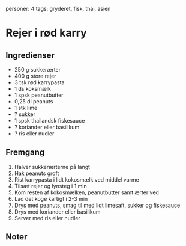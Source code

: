 personer: 4
tags: gryderet, fisk, thai, asien

# Rejer i rød karry

## Ingredienser
  - 250 g sukkerærter
  - 400 g store rejer
  - 3 tsk rød karrypasta
  - 1 ds koksmælk
  - 1 spsk peanutbutter
  - 0,25 dl peanuts
  - 1 stk lime
  - ? sukker
  - 1 spsk thailandsk fiskesauce
  - ? koriander eller basilikum
  - ? ris eller nudler

## Fremgang
  1. Halver sukkerærterne på langt
  2. Hak peanuts groft
  3. Rist karrypasta i lidt kokosmælk ved middel varme
  4. Tilsæt rejer og lynsteg i 1 min
  5. Kom resten af kokosmælken, peanutbutter samt ærter ved
  6. Lad det koge kartigt i 2-3 min
  7. Drys med peanuts, smag til med lidt limesaft, sukker og fiskesauce
  8. Drys med koriander eller basilikum
  9. Server med ris eller nudler

## Noter
